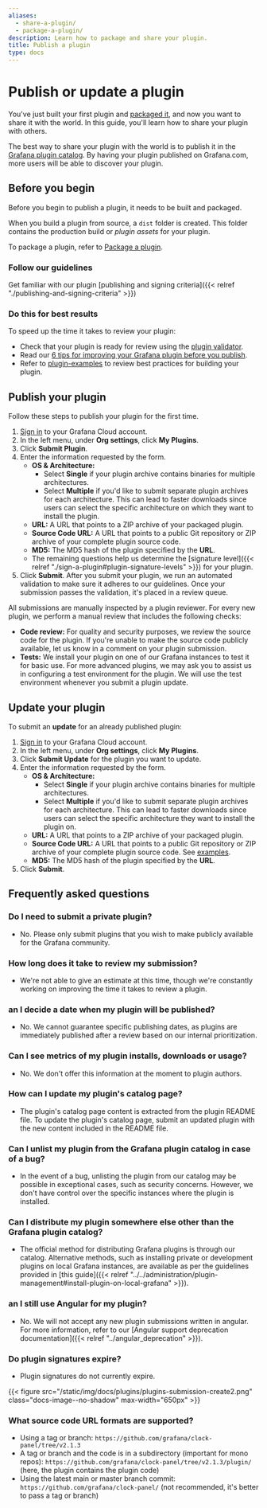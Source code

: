 ```yaml
---
aliases:
  - share-a-plugin/
  - package-a-plugin/
description: Learn how to package and share your plugin.
title: Publish a plugin
type: docs
---
```


# Publish or update a plugin

You've just built your first plugin and [packaged it](package-a-plugin.md), and now you want to share it with the world.
In this guide, you'll learn how to share your plugin with others.

The best way to share your plugin with the world is to publish it in the [Grafana plugin catalog](/plugins).
By having your plugin published on Grafana.com, more users will be able to discover your plugin.

## Before you begin

Before you begin to publish a plugin, it needs to be built and packaged. 

When you build a plugin from source, a `dist` folder is created. This folder contains the production build or _plugin assets_ for your plugin.

To package a plugin, refer to [Package a plugin](package-a-plugin.md).

### Follow our guidelines

Get familiar with our plugin [publishing and signing criteria]({{< relref "./publishing-and-signing-criteria" >}})

### Do this for best results

To speed up the time it takes to review your plugin:

- Check that your plugin is ready for review using the [plugin validator](https://github.com/grafana/plugin-validator).
- Read our [6 tips for improving your Grafana plugin before you publish](/blog/2021/01/21/6-tips-for-improving-your-grafana-plugin-before-you-publish/).
- Refer to [plugin-examples](https://github.com/grafana/grafana-plugin-examples) to review best practices for building your plugin.

## Publish your plugin

Follow these steps to publish your plugin for the first time.

1. [Sign in](/auth/sign-in) to your Grafana Cloud account.
1. In the left menu, under **Org settings**, click **My Plugins**.
1. Click **Submit Plugin**.
1. Enter the information requested by the form.
   - **OS & Architecture:**
     - Select **Single** if your plugin archive contains binaries for multiple architectures.
     - Select **Multiple** if you'd like to submit separate plugin archives for each architecture.
       This can lead to faster downloads since users can select the specific architecture on which they want to install the plugin.
   - **URL:** A URL that points to a ZIP archive of your packaged plugin.
   - **Source Code URL:** A URL that points to a public Git repository or ZIP archive of your complete plugin source code.
   - **MD5:** The MD5 hash of the plugin specified by the **URL**.
   - The remaining questions help us determine the [signature level]({{< relref "./sign-a-plugin#plugin-signature-levels" >}}) for your plugin.
1. Click **Submit**.
   After you submit your plugin, we run an automated validation to make sure it adheres to our guidelines.
   Once your submission passes the validation, it's placed in a review queue.

All submissions are manually inspected by a plugin reviewer.
For every new plugin, we perform a manual review that includes the following checks:

- **Code review:** For quality and security purposes, we review the source code for the plugin.
  If you're unable to make the source code publicly available, let us know in a comment on your plugin submission.
- **Tests:** We install your plugin on one of our Grafana instances to test it for basic use.
  For more advanced plugins, we may ask you to assist us in configuring a test environment for the plugin.
  We will use the test environment whenever you submit a plugin update.

## Update your plugin

To submit an **update** for an already published plugin:

1. [Sign in](/auth/sign-in) to your Grafana Cloud account.
1. In the left menu, under **Org settings**, click **My Plugins**.
1. Click **Submit Update** for the plugin you want to update.
1. Enter the information requested by the form.
   - **OS & Architecture:**
     - Select **Single** if your plugin archive contains binaries for multiple architectures.
     - Select **Multiple** if you'd like to submit separate plugin archives for each architecture.
       This can lead to faster downloads since users can select the specific architecture they want to install the plugin on.
   - **URL:** A URL that points to a ZIP archive of your packaged plugin.
   - **Source Code URL:** A URL that points to a public Git repository or ZIP archive of your complete plugin source code. See [examples](#what-source-code-url-formats-are-supported).
   - **MD5:** The MD5 hash of the plugin specified by the **URL**.
1. Click **Submit**.

## Frequently asked questions

### Do I need to submit a private plugin?

- No. Please only submit plugins that you wish to make publicly available for the Grafana community.

### How long does it take to review my submission?

- We're not able to give an estimate at this time, though we're constantly working on improving the time it takes to review a plugin.

### an I decide a date when my plugin will be published?

- No. We cannot guarantee specific publishing dates, as plugins are immediately published after a review based on our internal prioritization.

### Can I see metrics of my plugin installs, downloads or usage?

- No. We don't offer this information at the moment to plugin authors.

### How can I update my plugin's catalog page?

- The plugin's catalog page content is extracted from the plugin README file.
  To update the plugin's catalog page, submit an updated plugin with the new content included in the README file.

### Can I unlist my plugin from the Grafana plugin catalog in case of a bug?

- In the event of a bug, unlisting the plugin from our catalog may be possible in exceptional cases, such as security concerns. However, we don't have control over the specific instances where the plugin is installed.

### Can I distribute my plugin somewhere else other than the Grafana plugin catalog?

- The official method for distributing Grafana plugins is through our catalog. Alternative methods, such as installing private or development plugins on local Grafana instances, are available as per the guidelines provided in [this guide]({{< relref "../../administration/plugin-management#install-plugin-on-local-grafana" >}}).

### an I still use Angular for my plugin?

- No. We will not accept any new plugin submissions written in angular. For more information, refer to our [Angular support deprecation documentation]({{< relref "../angular_deprecation" >}}).

### Do plugin signatures expire?

- Plugin signatures do not currently expire.

{{< figure src="/static/img/docs/plugins/plugins-submission-create2.png" class="docs-image--no-shadow" max-width="650px" >}}

### What source code URL formats are supported?

- Using a tag or branch: `https://github.com/grafana/clock-panel/tree/v2.1.3`
- A tag or branch and the code is in a subdirectory (important for mono repos): `https://github.com/grafana/clock-panel/tree/v2.1.3/plugin/` (here, the plugin contains the plugin code)
- Using the latest main or master branch commit: `https://github.com/grafana/clock-panel/` (not recommended, it's better to pass a tag or branch)